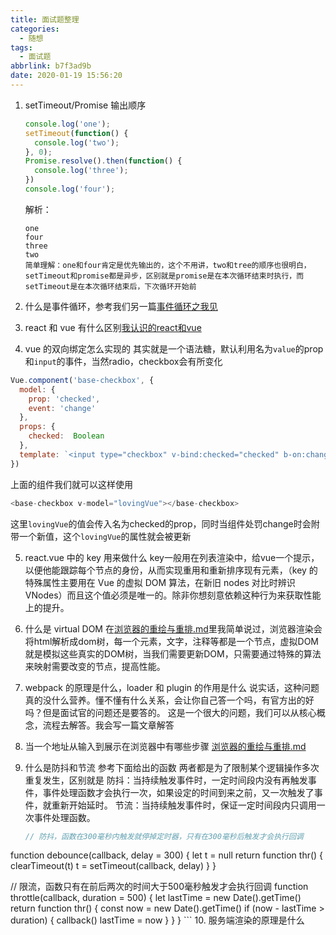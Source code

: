 ```yaml
---
title: 面试题整理
categories:
  - 随想
tags:
  - 面试题
abbrlink: b7f3ad9b
date: 2020-01-19 15:56:20
---
```

1. setTimeout/Promise 输出顺序

    ```javascript
    console.log('one');
    setTimeout(function() {
      console.log('two');
    }, 0);
    Promise.resolve().then(function() {
      console.log('three');
    })
    console.log('four');
    ```
    解析：
    ```
    one
    four
    three
    two
    简单理解：one和four肯定是优先输出的，这个不用讲，two和tree的顺序也很明白，setTimeout和promise都是异步，区别就是promise是在本次循环结束时执行，而setTimeout是在本次循环结束后，下次循环开始前
    ```
2. 什么是事件循环，参考我们另一篇[事件循环之我见](https://www.jiayechao.com/archives/76584626/)
3. react 和 vue 有什么区别[我认识的react和vue](https://www.jiayechao.com/archives/c2fa2936/)
4. vue 的双向绑定怎么实现的
  其实就是一个语法糖，默认利用名为`value`的prop和`input`的事件，当然radio，checkbox会有所变化
  ```javascript
  Vue.component('base-checkbox', {
    model: {
      prop: 'checked',
      event: 'change'
    },
    props: {
      checked:  Boolean
    },
    template: `<input type="checkbox" v-bind:checked="checked" b-on:change="$emit('change', $event.target.checked)"/>`
  })
  ```
  上面的组件我们就可以这样使用
  ```javascript
  <base-checkbox v-model="lovingVue"></base-checkbox>
  ```
  这里`lovingVue`的值会传入名为checked的prop，同时当组件处罚change时会附带一个新值，这个`lovingVue`的属性就会被更新

5. react.vue 中的 key 用来做什么
    key一般用在列表渲染中，给vue一个提示，以便他能跟踪每个节点的身份，从而实现重用和重新排序现有元素，（key 的特殊属性主要用在 Vue 的虚拟 DOM 算法，在新旧 nodes 对比时辨识 VNodes）而且这个值必须是唯一的。除非你想刻意依赖这种行为来获取性能上的提升。

6. 什么是 virtual DOM
    在[浏览器的重绘与重排.md](https://www.jiayechao.com/archives/1921ff2d/)里我简单说过，浏览器渲染会将html解析成dom树，每一个元素，文字，注释等都是一个节点，虚拟DOM就是模拟这些真实的DOM树，当我们需要更新DOM，只需要通过特殊的算法来映射需要改变的节点，提高性能。
7. webpack 的原理是什么，loader 和 plugin 的作用是什么
    说实话，这种问题真的没什么营养。懂不懂有什么关系，会让你自己答一个吗，有官方出的好吗？但是面试官的问题还是要答的。
    这是一个很大的问题，我们可以从核心概念，流程去解答。我会写一篇文章解答
8. 当一个地址从输入到展示在浏览器中有哪些步骤
  [浏览器的重绘与重排.md](https://www.jiayechao.com/archives/1921ff2d/)
9. 什么是防抖和节流
    参考下面给出的函数
    两者都是为了限制某个逻辑操作多次重复发生，区别就是
    防抖：当持续触发事件时，一定时间段内没有再触发事件，事件处理函数才会执行一次，如果设定的时间到来之前，又一次触发了事件，就重新开始延时。
    节流：当持续触发事件时，保证一定时间段内只调用一次事件处理函数。
    ```javascript
    // 防抖，函数在300毫秒内触发就停掉定时器，只有在300毫秒后触发才会执行回调
  function debounce(callback, delay = 300) {
    let t = null
    return function thr() {
      clearTimeout(t)
      t = setTimeout(callback, delay)
    }
  }

  // 限流，函数只有在前后两次的时间大于500毫秒触发才会执行回调
  function throttle(callback, duration = 500) {
    let lastTime = new Date().getTime()
    return function thr() {
      const now = new Date().getTime()
      if (now - lastTime > duration) {
        callback()
        lastTime = now
      }
    }
  }
    ```
10. 服务端渲染的原理是什么 